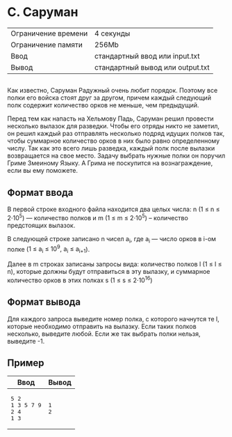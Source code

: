 <div class="problem-statement">
   <div class="header">
      <h1 class="title">C. Саруман</h1>
      <table>
         <tr class="time-limit">
            <td class="property-title">Ограничение времени</td>
            <td>4&nbsp;секунды</td>
         </tr>
         <tr class="memory-limit">
            <td class="property-title">Ограничение памяти</td>
            <td>256Mb</td>
         </tr>
         <tr class="input-file">
            <td class="property-title">Ввод</td>
            <td colspan="1">стандартный ввод или input.txt</td>
         </tr>
         <tr class="output-file">
            <td class="property-title">Вывод</td>
            <td colspan="1">стандартный вывод или output.txt</td>
         </tr>
      </table>
   </div>
   <h2></h2>
   <div class="legend"><span style="">
         <p>Как известно, Саруман Радужный очень любит порядок. Поэтому все полки его войска стоят друг за другом, причем каждый следующий
            полк содержит количество орков не меньше, чем предыдущий.
         </p></span><p>Перед тем как напасть на Хельмову Падь, Саруман решил провести несколько вылазок для разведки. Чтобы его отряды никто не заметил,
         он решил каждый раз отправлять несколько подряд идущих полков так, чтобы суммарное количество орков в них было равно определенному
         числу. Так как это всего лишь разведка, каждый полк после вылазки возвращается на свое место. Задачу выбрать нужные полки
         он поручил Гриме Змеиному Языку. А Грима не поскупится на вознаграждение, если вы ему поможете. 
      </p>
   </div>
   <h2>Формат ввода</h2>
   <div class="input-specification"><span style="">
         <p>В первой строке входного файла находится два целых числа: <span class="tex-math-text">n</span> (<span class="tex-math-text">1 &le; n &le; 2&#x22C5;10<sup>5</sup></span>)&nbsp;&mdash; количество полков и <span class="tex-math-text">m</span> (<span class="tex-math-text">1 &le; m &le; 2&#x22C5;10<sup>5</sup></span>)&nbsp;&ndash; количество предстоящих вылазок.
         </p></span><p>В следующей строке записано <span class="tex-math-text">n</span> чисел <span class="tex-math-text">a<sub>i</sub></span>, где <span class="tex-math-text">a<sub>i</sub></span>&nbsp;&mdash; число орков в <span class="tex-math-text">i</span>-ом полке (<span class="tex-math-text">1 &le; a<sub>i</sub> &le; 10<sup>9</sup>, a<sub>i</sub> &le; a<sub>i+1</sub></span>).
      </p>
      <p>Далее в <span class="tex-math-text">m</span> строках записаны запросы вида: количество полков <span class="tex-math-text">l</span> (<span class="tex-math-text">1 &le; l &le; n</span>), которые должны будут отправиться в эту вылазку, и суммарное количество орков в этих полках <span class="tex-math-text">s</span> (<span class="tex-math-text">1 &le; s &le; 2&#x22C5;10<sup>16</sup></span>) 
      </p>
   </div>
   <h2>Формат вывода</h2>
   <div class="output-specification"><span style="">
         <p>Для каждого запроса выведите номер полка, с которого начнутся те <span class="tex-math-text">l</span>, которые необходимо отправить на вылазку. Если таких полков несколько, выведите любой. Если же так выбрать полки нельзя,
            выведите <span class="tex-math-text">-1</span>.
         </p></span></div>
   <h2>Пример</h2>
   <table class="sample-tests">
      <thead>
         <tr>
            <th>Ввод</th>
            <th>Вывод</th>
         </tr>
      </thead>
      <tbody>
         <tr>
            <td><pre>5 2
1 3 5 7 9
2 4
1 3
</pre></td>
            <td><pre>1
2
</pre></td>
         </tr>
      </tbody>
   </table>